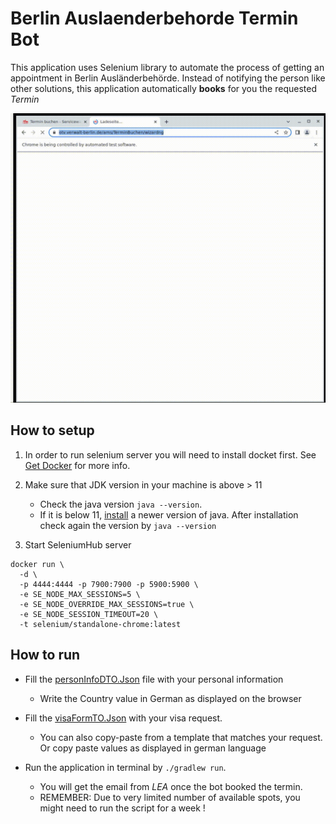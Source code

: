 # Berlin Auslaenderbehorde Termin Bot

This application uses Selenium library to automate the process of getting an appointment in Berlin Ausländerbehörde.
Instead of notifying the person like other solutions, this application automatically **books** for you the requested *Termin*

![recording](/doc/form.gif)

## How to setup
1. In order to run selenium server you will need to install docket first. See [Get Docker](https://docs.docker.com/get-docker/) for more info.
 
2. Make sure that JDK version in your machine is above > 11
   - Check the java version `java --version`. 
   - If it is below 11,  [install](https://docs.oracle.com/en/java/javase/11/install/installation-jdk-macos.html#GUID-2FE451B0-9572-4E38-A1A5-568B77B146DE) a newer version of java. After installation check again the version by `java --version` 

3. Start SeleniumHub server 
```shell 
docker run \
  -d \
  -p 4444:4444 -p 7900:7900 -p 5900:5900 \
  -e SE_NODE_MAX_SESSIONS=5 \
  -e SE_NODE_OVERRIDE_MAX_SESSIONS=true \
  -e SE_NODE_SESSION_TIMEOUT=20 \
  -t selenium/standalone-chrome:latest
```

## How to run
- Fill the [personInfoDTO.Json](src/main/resources/PERSONAL_INFO_FORM_default.json) file with your personal information
  - Write the Country value in German as displayed on the browser
- Fill the [visaFormTO.Json](src/main/resources/APPLY_FOR_A_RESIDENCE_TITLE_default.json) with your visa request.
  - You can also copy-paste from a template that matches your request. Or copy paste values as displayed in german language
 
- Run the application in terminal by `./gradlew run`.
  - You will get the email from *LEA* once the bot booked the termin. 
  - REMEMBER: Due to very limited number of available spots, you might need to run the script for a week !